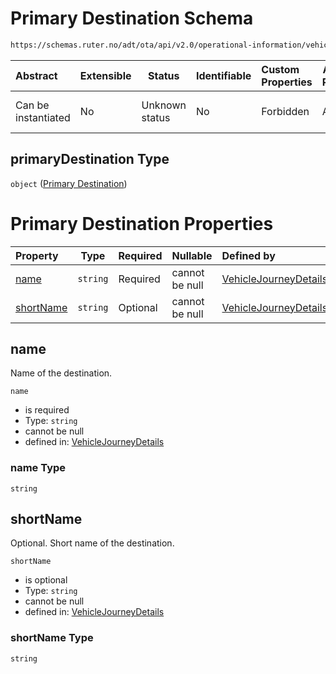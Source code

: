 # Primary Destination Schema

```txt
https://schemas.ruter.no/adt/ota/api/v2.0/operational-information/vehicle-journey-details.json#/definitions/primaryDestination
```




| Abstract            | Extensible | Status         | Identifiable | Custom Properties | Additional Properties | Access Restrictions | Defined In                                                                                                                 |
| :------------------ | ---------- | -------------- | ------------ | :---------------- | --------------------- | ------------------- | -------------------------------------------------------------------------------------------------------------------------- |
| Can be instantiated | No         | Unknown status | No           | Forbidden         | Allowed               | none                | [vehicle-journey-details.json\*](../../schema/operational-information/vehicle-journey-details.json "open original schema") |

## primaryDestination Type

`object` ([Primary Destination](vehicle-journey-details-definitions-primary-destination.md))

# Primary Destination Properties

| Property                | Type     | Required | Nullable       | Defined by                                                                                                                                                                                                                                                          |
| :---------------------- | -------- | -------- | -------------- | :------------------------------------------------------------------------------------------------------------------------------------------------------------------------------------------------------------------------------------------------------------------ |
| [name](#name)           | `string` | Required | cannot be null | [VehicleJourneyDetails](vehicle-journey-details-definitions-primary-destination-properties-name.md "https&#x3A;//schemas.ruter.no/adt/ota/api/v2.0/operational-information/vehicle-journey-details.json#/definitions/primaryDestination/properties/name")           |
| [shortName](#shortname) | `string` | Optional | cannot be null | [VehicleJourneyDetails](vehicle-journey-details-definitions-primary-destination-properties-shortname.md "https&#x3A;//schemas.ruter.no/adt/ota/api/v2.0/operational-information/vehicle-journey-details.json#/definitions/primaryDestination/properties/shortName") |

## name

Name of the destination.


`name`

-   is required
-   Type: `string`
-   cannot be null
-   defined in: [VehicleJourneyDetails](vehicle-journey-details-definitions-primary-destination-properties-name.md "https&#x3A;//schemas.ruter.no/adt/ota/api/v2.0/operational-information/vehicle-journey-details.json#/definitions/primaryDestination/properties/name")

### name Type

`string`

## shortName

Optional. Short name of the destination.


`shortName`

-   is optional
-   Type: `string`
-   cannot be null
-   defined in: [VehicleJourneyDetails](vehicle-journey-details-definitions-primary-destination-properties-shortname.md "https&#x3A;//schemas.ruter.no/adt/ota/api/v2.0/operational-information/vehicle-journey-details.json#/definitions/primaryDestination/properties/shortName")

### shortName Type

`string`
